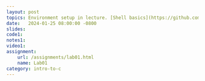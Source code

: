 ```yaml
---
layout: post
topics: Environment setup in lecture. [Shell basics](https://github.com/usfca-cs-tools/docs/blob/main/shell-basics.md), [git basics](https://github.com/usfca-cs-tools/docs/blob/main/git-basics.md)
date:   2024-01-25 08:00:00 -0800
slides: 
code1: 
notes1: 
video1: 
assignment:
    url: /assignments/lab01.html
    name: Lab01
category: intro-to-c
---
```

